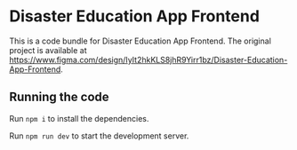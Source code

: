 
  # Disaster Education App Frontend

  This is a code bundle for Disaster Education App Frontend. The original project is available at https://www.figma.com/design/IyIt2hkKLS8jhR9Yirr1bz/Disaster-Education-App-Frontend.

  ## Running the code

  Run `npm i` to install the dependencies.

  Run `npm run dev` to start the development server.
  